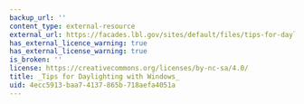 ```yaml
---
backup_url: ''
content_type: external-resource
external_url: https://facades.lbl.gov/sites/default/files/tips-for-daylighting-1997.pdf
has_external_licence_warning: true
has_external_license_warning: true
is_broken: ''
license: https://creativecommons.org/licenses/by-nc-sa/4.0/
title: _Tips for Daylighting with Windows_
uid: 4ecc5913-baa7-4137-865b-718aefa4051a
---
```

